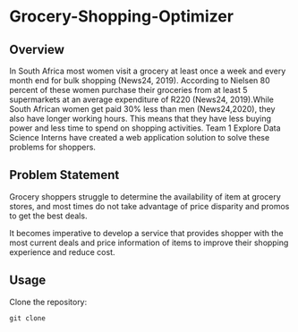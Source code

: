 # Grocery-Shopping-Optimizer

## Overview

In South Africa most women visit a grocery at least once a week and every month end  for bulk shopping (News24,  2019). According to  Nielsen 80 percent of these women purchase their groceries from  at least 5 supermarkets at an average expenditure of R220 (News24, 2019).While South African women get paid 30% less than men (News24,2020), they also have longer working hours.  This means that they have less buying power and less time to spend on shopping activities. Team 1 Explore Data Science Interns have created a web application solution to solve these problems for shoppers. 

## Problem Statement

Grocery shoppers struggle to determine the availability of item at grocery stores, and most times do not take advantage of price disparity and promos to get the best deals.

It becomes imperative to develop a service that provides shopper with the most current deals and price information of items to improve their shopping experience and reduce cost.

## Usage

Clone the repository:

`git clone`
